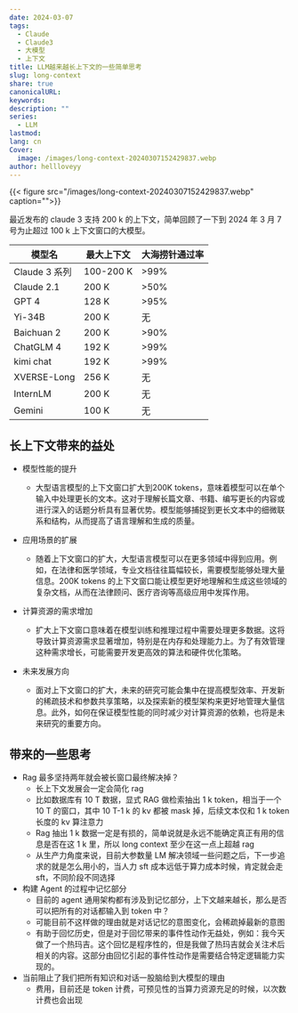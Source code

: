 ```yaml
---
date: 2024-03-07
tags:
  - Claude
  - Claude3
  - 大模型
  - 上下文
title: LLM越来越长上下文的一些简单思考
slug: long-context
share: true
canonicalURL: 
keywords: 
description: ""
series:
  - LLM
lastmod: 
lang: cn
Cover:
  image: /images/long-context-20240307152429837.webp
author: hellloveyy
---
```



{{< figure src="/images/long-context-20240307152429837.webp" caption="">}}

最近发布的 claude 3 支持 200 k 的上下文，简单回顾了一下到 2024 年 3 月 7 号为止超过 100 k 上下文窗口的大模型。

| 模型名 | 最大上下文 | 大海捞针通过率 |
| --- | --- | --- |
| Claude 3 系列 | 100-200 K | >99% |
| Claude 2.1 | 200 K | >50% |
| GPT 4 | 128 K | >95% |
| Yi-34B | 200 K | 无 |
| Baichuan 2 | 200 K | >90% |
| ChatGLM 4 | 192 K | >99% |
| kimi chat | 192 K | >99% |
| XVERSE-Long | 256 K | 无 |
| InternLM | 200 K | 无 |
| Gemini | 100 K | 无 |

## 长上下文带来的益处

- 模型性能的提升
	- 大型语言模型的上下文窗口扩大到200K tokens，意味着模型可以在单个输入中处理更长的文本。这对于理解长篇文章、书籍、编写更长的内容或进行深入的话题分析具有显著优势。模型能够捕捉到更长文本中的细微联系和结构，从而提高了语言理解和生成的质量。

- 应用场景的扩展
	- 随着上下文窗口的扩大，大型语言模型可以在更多领域中得到应用。例如，在法律和医学领域，专业文档往往篇幅较长，需要模型能够处理大量信息。200K tokens 的上下文窗口能让模型更好地理解和生成这些领域的复杂文档，从而在法律顾问、医疗咨询等高级应用中发挥作用。

- 计算资源的需求增加
	- 扩大上下文窗口意味着在模型训练和推理过程中需要处理更多数据。这将导致计算资源需求显著增加，特别是在内存和处理能力上。为了有效管理这种需求增长，可能需要开发更高效的算法和硬件优化策略。

- 未来发展方向
	- 面对上下文窗口的扩大，未来的研究可能会集中在提高模型效率、开发新的稀疏技术和参数共享策略，以及探索新的模型架构来更好地管理大量信息。此外，如何在保证模型性能的同时减少对计算资源的依赖，也将是未来研究的重要方向。


## 带来的一些思考

- Rag 最多坚持两年就会被长窗口最终解决掉？
	- 长上下文发展会一定会简化 rag
	- 比如数据库有 10 T 数据，显式 RAG 做检索抽出 1 k token，相当于一个 10 T 的窗口，其中 10 T-1 k 的 kv 都被 mask 掉，后续文本仅和 1 k token 长度的 kv 算注意力
	- Rag 抽出 1 k 数据一定是有损的，简单说就是永远不能确定真正有用的信息是否在这 1 k 里，所以 long context 至少在这一点上超越 rag
	- 从生产力角度来说，目前大参数量 LM 解决领域一些问题之后，下一步追求的就是怎么用小的，当人力 sft 成本远低于算力成本时候，肯定就会走 sft，不同阶段不同选择
- 构建 Agent 的过程中记忆部分
	- 目前的 agent 通用架构都有涉及到记忆部分，上下文越来越长，那么是否可以把所有的对话都输入到 token 中？
	- 可能目前不这样做的理由就是对话记忆的意图变化，会稀疏掉最新的意图
	- 有助于回忆历史，但是对于回忆带来的事件性动作无益处，例如：我今天做了一个热玛吉。这个回忆是程序性的，但是我做了热玛吉就会关注术后相关的内容。这部分由回忆引起的事件性动作是需要结合特定逻辑能力实现的。
- 当前阻止了我们把所有知识和对话一股脑给到大模型的理由
	- 费用，目前还是 token 计费，可预见性的当算力资源充足的时候，以次数计费也会出现
